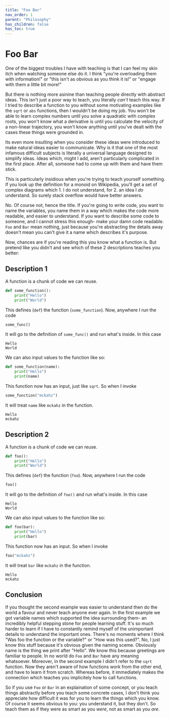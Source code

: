```yaml
---
title: "Foo Bar"
nav_order: 1
parent: "Philosophy"
has_children: false
has_toc: true
---
```


# Foo Bar

One of the biggest troubles I have with teaching is that I can feel my skin itch when watching someone else do it. I think "you're overloading them with information!" or "this isn't as obvious as you think it is!" or "engage with them a little bit more!"

But there is nothing more asinine than teaching people directly with abstract ideas. This isn't just a poor way to teach, you literally *can't* teach this way. If I tried to describe a function to you without some motivating examples like the `sqrt` or `abs` functions, then I wouldn't be doing my job. You won't be able to learn complex numbers until you solve a quadratic with complex roots, you won't know what a derivative is until you calculate the velocity of a non-linear trajectory, you won't know anything until you've dealt with the cases these things were grounded in.

Its even more insulting when you consider these ideas were introduced to make natural ideas easier to communicate. Why is it that one of the most infamous difficult subjects is literally a universal language designed to simplify ideas. Ideas which, might I add, aren't particularly complicated in the first place. After all, someone had to come up with them and have them stick.

This is particularly insidious when you're trying to teach yourself something. If you look up the definition for a monoid on Wikipedia, you'll get a set of complex diagrams which 1. I do not understand, for 2. an idea I *do* understand. So surely stack overflow would have better answers.

No. Of course not, hence the title. If you're going to write code, you want to name the variables, you name them in a way which makes the code more readable, and easier to understand. If you want to describe some code to someone, and I cannot stress this enough- make your damn code readable. `Foo` and `Bar` mean nothing, just because you're abstracting the details away doesn't mean you can't give it a name which describes it's purpose.

Now, chances are if you're reading this you know what a function is. But pretend like you didn't and see which of these 2 descriptions teaches you better:

## Description 1
A function is a chunk of code we can reuse.
```py
def some_function():
    print("Hello")
    print("World")
```
This defines (`def`) the function (`some_function`). Now, anywhere I run the code
```py
some_func()
```
It will go to the definition of `some_func()` and run what's inside. In this case
```
Hello
World
```
We can also input values to the function like so:
```py
def some_function(name):
    print("Hello")
    print(name)
```
This function now has an input, just like `sqrt`. So when I invoke
```py
some_function("mckahz")
```
It will treat `name` like `mckahz` in the function.
```
Hello
mckahz
```

## Description 2
A function is a chunk of code we can reuse.
```py
def foo():
    print("Hello")
    print("World")
```
This defines (`def`) the function (`foo`). Now, anywhere I run the code
```py
foo()
```
It will go to the definition of `foo()` and run what's inside. In this case
```
Hello
World
```
We can also input values to the function like so:
```py
def foo(bar):
    print("Hello")
    print(bar)
```
This function now has an input. So when I invoke
```py
foo("mckahz")
```
It will treat `bar` like `mckahz` in the function.
```
Hello
mckahz
```

## Conclusion
If you thought the second example was easier to understand then do the world a favour and never teach anyone ever again. In the first example we got variable names which supported the idea surrounding them- an incredibly helpful stepping stone for people learning stuff. It's so much harder to learn if I have to constantly remind myself of the unimportant details to understand the important ones. There's no moments where I think "Was foo the function or the variable?" or "How was this used?". No, I just know this stuff because it's obvious given the naming sceme. Obviously name is the thing we print after "Hello". We know this because greetings are familiar to people. In no world do `Foo` and `Bar` have any meaning whatsoever. Moreover, in the second example I didn't refer to the `sqrt` function. Now they aren't aware of how functions work from the other end, and have to learn it from scratch. Whereas before, it immediately makes the connection which teaches you implicitely how to call functions.

So if you use `Foo` or `Bar` in an explaination of some concept, or you teach things abstractly before you teach some concrete cases, I don't think you appreciate how difficult it was for you to learn the things which you know. Of course it seems obvious to you: you understand it, but they don't. So teach them as if they were as smart as you *were*, not as smart as you *are*.